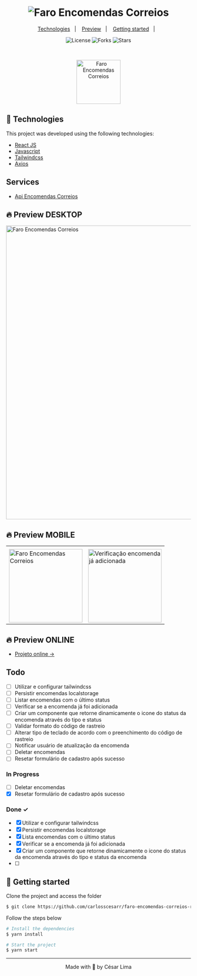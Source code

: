 <h1 align="center">
    <img alt="Faro Encomendas Correios" title="Gerador Senha" src="" />
</h1>

<p align="center">
  <a href="#technologies">Technologies</a>&nbsp;&nbsp;&nbsp;|&nbsp;&nbsp;&nbsp;
  <a href="#-preview">Preview</a>&nbsp;&nbsp;&nbsp;|&nbsp;&nbsp;&nbsp;
  <a href="#-layout">Getting started</a>&nbsp;&nbsp;&nbsp;|&nbsp;&nbsp;&nbsp;
  <!--<a href="#-project">Project</a>&nbsp;&nbsp;&nbsp;|&nbsp;&nbsp;&nbsp;-->
  <!--<a href="#-layout">Layout</a>&nbsp;&nbsp;&nbsp;|&nbsp;&nbsp;&nbsp;-->
  <!--<a href="#-license">License</a>-->
</p>

<p align="center">
  <img  src="https://img.shields.io/static/v1?label=license&message=MIT&color=5965E0&labelColor=121214" alt="License">
  
  <img src="https://img.shields.io/github/forks/carlosscesarr/gerador-senha-react-native?label=forks&message=MIT&color=5965E0&labelColor=121214" alt="Forks">     

  <img src="https://img.shields.io/github/stars/carlosscesarr/gerador-senha-react-native?label=stars&message=MIT&color=5965E0&labelColor=121214" alt="Stars">
</p>

<br>

<p align="center">
  <img alt="Faro Encomendas Correios" src="" width="120px">
</p>

## 🧪 Technologies

This project was developed using the following technologies:

- [React JS](https://reactjs.org)
- [Javascript](https://developer.mozilla.org/pt-BR/docs/Web/JavaScript)
- [Tailwindcss](https://tailwindcss.com/)
- [Axios](https://axios-http.com/docs/intro)

## Services

- [Api Encomendas Correios](https://documenter.getpostman.com/view/11074732/TzJpgyny)

## 🔥 Preview DESKTOP
<img alt="Faro Encomendas Correios" src="https://drive.google.com/uc?export=download&id=1fZU4JBah5L2eBL_qs18U4Q2YARa9CkWq" width="800px">

## 🔥 Preview MOBILE
<table>
  <tr>
    <td></td>
     <td></td>
  </tr>
  <tr>
    <td>
        <img alt="Faro Encomendas Correios" src="https://drive.google.com/uc?export=download&id=1AKp2BqVO0KvgQeAD-e5F5VGRng4t-iLl" width="200px">
    </td>
    <td>
        <img alt="Verificação encomenda já adicionada" src="https://drive.google.com/uc?export=download&id=1uEcQL6_1RJ9afFVT6bUFqf7LcJnNrwN4" width="200px">
    </td>
  </tr>
 </table>

## 🔥 Preview ONLINE
- [Projeto online ->](https://dazzling-wing-bf8e1b.netlify.app/)

## Todo

- [ ] Utilizar e configurar tailwindcss
- [ ] Persistir encomendas localstorage
- [ ] Listar encomendas com o último status
- [ ] Verificar se a encomenda já foi adicionada
- [ ] Criar um componente que retorne dinamicamente o icone do status da encomenda através do tipo e status
- [ ] Validar formato do código de rastreio
- [ ] Alterar tipo de teclado de acordo com o preenchimento do código de rastreio
- [ ] Notificar usuário de atualização da encomenda
- [ ] Deletar encomendas
- [ ] Resetar formulário de cadastro após sucesso

### In Progress

- [ ] Deletar encomendas
- [x] Resetar formulário de cadastro após sucesso

### Done ✓

- [x] Utilizar e configurar tailwindcss
- [x] Persistir encomendas localstorage
- [x] Lista encomendas com o último status
- [x] Verificar se a encomenda já foi adicionada
- [x] Criar um componente que retorne dinamicamente o icone do status da encomenda através do tipo e status da encomenda
- [ ]

## 🚀 Getting started

Clone the project and access the folder

```bash
$ git clone https://github.com/carlosscesarr/faro-encomendas-correios-reactjs.git && cd faro-encomendas-correios-reactjs
```

Follow the steps below
```bash
# Install the dependencies
$ yarn install

# Start the project
$ yarn start
```
<!--
## 🔖 Layout

You can view the project layout through the links below:

- [Layout Web](https://www.figma.com/file/ge20pu3ofMOKoliUyKx1Nl/Move.it-1.0) 

Remembering that you need to have a [Figma](http://figma.com/) account to access it.
## 📝 License

This project is licensed under the MIT License. See the [LICENSE](LICENSE.md) file for details.
-->


---

<p align="center">Made with 💜 by César Lima</p>
